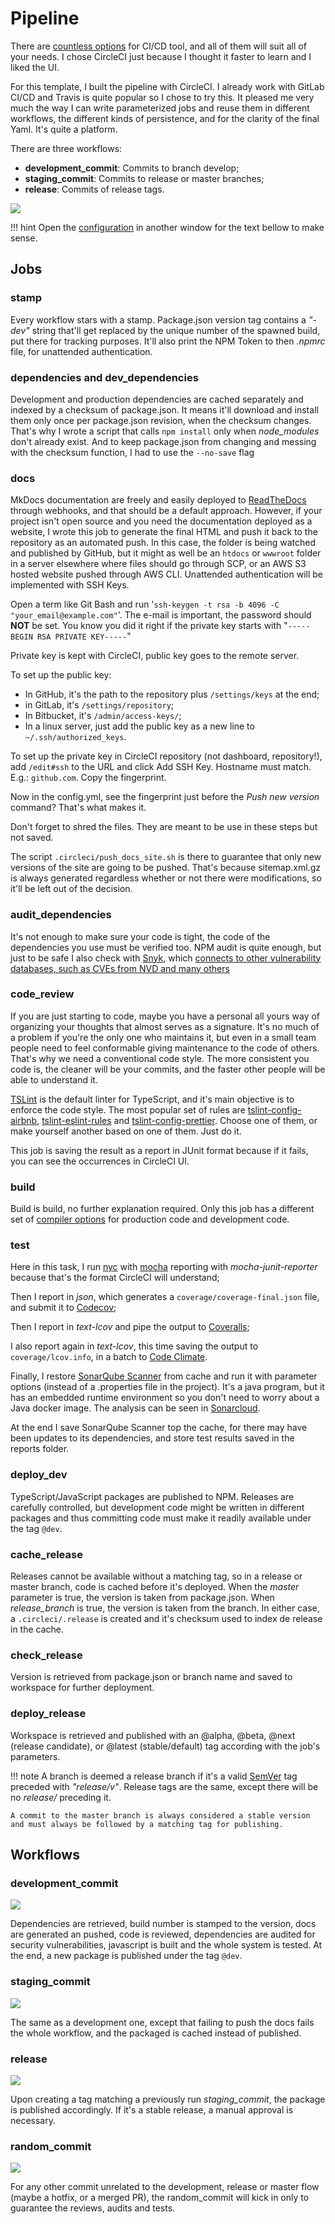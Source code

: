# Pipeline

There are [countless options](https://blog.overops.com/jenkins-vs-travis-ci-vs-circle-ci-vs-teamcity-vs-codeship-vs-gitlab-ci-vs-bamboo/) for CI/CD tool, and all of them will suit all of your needs. I chose CircleCI just because I thought it faster to learn and I liked the UI.

For this template, I built the pipeline with CircleCI. I already work with GitLab CI/CD and Travis is quite popular so I chose to try this. It pleased me very much the way I can write parameterized jobs and reuse them in different workflows, the different kinds of persistence, and for the clarity of the final Yaml. It's quite a platform.

There are three workflows:

* **development_commit**: Commits to branch develop;
* **staging_commit**: Commits to release or master branches;
* **release**: Commits of release tags.

![](assets/diagram.png)

!!! hint
    Open the [configuration](https://github.com/rcmedeiros/template/blob/master/.circleci/config.yml) in another window for the text bellow to make sense.

## Jobs

### stamp

Every workflow stars with a stamp. Package.json version tag contains a *"-dev"* string that'll get replaced by the unique number of the spawned build, put there for tracking purposes.
It'll also print the NPM Token to then *.npmrc* file, for unattended authentication.

### dependencies and dev_dependencies

Development and production dependencies are cached separately and indexed by a checksum of package.json. It means it'll download and install them only once per package.json revision, when the checksum changes. That's why I wrote a script that calls `npm install` only when *node_modules* don't already exist. And to keep package.json from changing and messing with the checksum function, I had to use the `--no-save` flag

### docs

MkDocs documentation are freely and easily deployed to [ReadTheDocs](http://readthedocs.org) through webhooks, and that should be a default approach. However, if your project isn't open source and you need the documentation deployed as a website, I wrote this job to generate the final HTML and push it back to the repository as an automated push. In this case, the folder is being watched and published by GitHub, but it might as well be an `htdocs` or `wwwroot` folder in a server elsewhere where files should go through SCP, or an AWS S3 hosted website pushed through AWS CLI. Unattended authentication will be implemented with SSH Keys.

Open a term like Git Bash and run '`ssh-keygen -t rsa -b 4096 -C "your_email@example.com"`'. The e-mail is important, the password should **NOT** be set. You know you did it right if the private key starts with "`-----BEGIN RSA PRIVATE KEY-----`"

Private key is kept with CircleCI, public key goes to the remote server. 

To set up the public key:

* In GitHub, it's the path to the repository plus `/settings/keys` at the end;
* in GitLab, it's `/settings/repository`;
* In Bitbucket, it's `/admin/access-keys/`;
* In a linux server, just add the public key as a new line to `~/.ssh/authorized_keys`.

To set up the private key in CircleCI repository (not dashboard, repository!), add `/edit#ssh` to the URL and click Add SSH Key. Hostname must match. E.g.: `github.com`. Copy the fingerprint.

Now in the config.yml, see the fingerprint just before the *Push new version* command? That's what makes it.

Don't forget to shred the files. They are meant to be use in these steps but not saved.

The script `.circleci/push_docs_site.sh` is there to guarantee that only new versions of the site are going to be pushed. That's because sitemap.xml.gz is always generated regardless whether or not there were modifications, so it'll be left out of the decision.

### audit_dependencies

It's not enough to make sure your code is tight, the code of the dependencies you use must be verified too. NPM audit is quite enough, but just to be safe I also check with [Snyk](https://snyk.io/), which [connects to other vulnerability databases, such as CVEs from NVD and many others](https://snyk.io/docs/security/)

### code_review

If you are just starting to code, maybe you have a personal all yours way of organizing your thoughts that almost serves as a signature. It's no much of a problem if you're the only one who maintains it, but even in a small team people need to feel conformable giving maintenance to the code of others. That's why we need a conventional code style. The more consistent you code is, the cleaner will be your commits, and the faster other people will be able to understand it.

[TSLint](https://palantir.github.io/tslint/) is the default linter for TypeScript, and it's main objective is to enforce the code style. The most popular set of rules are [tslint-config-airbnb](https://www.npmjs.com/package/tslint-config-airbnb), [tslint-eslint-rules](https://www.npmjs.com/package/tslint-eslint-rules) and [tslint-config-prettier](https://www.npmjs.com/package/tslint-config-prettier). Choose one of them, or make yourself another based on one of them. Just do it.

This job is saving the result as a report in JUnit format because if it fails, you can see the occurrences in CircleCI UI.

### build

 Build is build, no further explanation required. Only this job has a different set of [compiler options](https://www.typescriptlang.org/docs/handbook/compiler-options.html) for production code and development code.

### test

Here in this task, I run [nyc](https://istanbul.js.org/) with [mocha](https://mochajs.org/) reporting with *mocha-junit-reporter* because that's the format CircleCI will understand;

Then I report in *json*, which generates a `coverage/coverage-final.json` file, and submit it to [Codecov](https://codecov.io/gh/rcmedeiros/template);

Then I report in *text-lcov* and pipe the output to [Coveralls]([[https://coveralls.io/]()](https://coveralls.io/github/rcmedeiros/template));

I also report again in *text-lcov*, this time saving the output to `coverage/lcov.info`, in a batch to [Code Climate](https://codeclimate.com/github/rcmedeiros/template).

Finally, I restore [SonarQube Scanner]([https://sonarcloud.io/](https://docs.sonarqube.org/display/SCAN/Analyzing+with+SonarQube+Scanner)) from cache and run it with parameter options (instead of a .properties file in the project). It's a java program, but it has an embedded runtime environment so you don't need to worry about a Java docker image. The analysis can be seen in [Sonarcloud](https://sonarcloud.io/dashboard?id=rcmedeiros_template).

At the end I save SonarQube Scanner top the cache, for there may have been updates to its dependencies, and store test results saved in the reports folder.

### deploy_dev

TypeScript/JavaScript packages are published to NPM. Releases are carefully controlled, but development code might be written in different packages and thus committing code must make it readily available under the tag `@dev`.

### cache_release

Releases cannot be available without a matching tag, so in a release or master branch, code is cached before it's deployed. When the *master* parameter is true, the version is taken from package.json. When *release_branch* is true, the version is taken from the branch. In either case, a `.circleci/.release` is created and it's checksum used to index de release in the cache.

### check_release

Version is retrieved from package.json or branch name and saved to workspace for further deployment.

### deploy_release

Workspace is retrieved and published with an @alpha, @beta, @next (release candidate), or @latest (stable/default) tag according with the job's parameters.

!!! note
    A branch is deemed a release branch if it's a valid [SemVer](https://semver.org/) tag preceded with *"release/v"*. Release tags are the same, except there will be no *release/* preceding it. 

    A commit to the master branch is always considered a stable version and must always be followed by a matching tag for publishing.

## Workflows

### development_commit

![](assets/development_commit.png)

Dependencies are retrieved, build number is stamped to the version, docs are generated an pushed, code is reviewed, dependencies are audited for security vulnerabilities, javascript is built and the whole system is tested. At the end, a new package is published under the tag `@dev`.

### staging_commit

![](assets/staging_commit.png)

The same as a development one, except that failing to push the docs fails the whole workflow, and the packaged is cached instead of published.

### release

![](assets/release.png)

Upon creating a tag matching a previously run *staging_commit*, the package is published accordingly. If it's a stable release, a manual approval is necessary.

### random_commit

![](assets/random_commit.png)

For any other commit unrelated to the development, release or master flow (maybe a hotfix, or a merged PR), the random_commit will kick in only to guarantee the reviews, audits and tests. 
